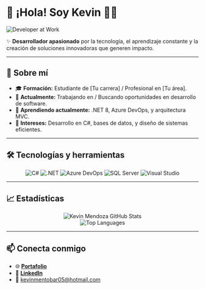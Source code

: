 # 👋 ¡Hola! Soy Kevin 👨‍💻

![Developer at Work](https://media.giphy.com/media/qgQUggAC3Pfv687qPC/giphy.gif)

✨ **Desarrollador apasionado** por la tecnología, el aprendizaje constante y la creación de soluciones innovadoras que generen impacto.

---

## 🚀 **Sobre mí**

- 🎓 **Formación:** Estudiante de [Tu carrera] / Profesional en [Tu área].
- 💼 **Actualmente:** Trabajando en / Buscando oportunidades en desarrollo de software.
- 🌱 **Aprendiendo actualmente:** .NET 8, Azure DevOps, y arquitectura MVC.
- 🧠 **Intereses:** Desarrollo en C#, bases de datos, y diseño de sistemas eficientes.

---

## 🛠️ **Tecnologías y herramientas**

<div align="center">
  <img src="https://img.shields.io/badge/-C%23-239120?style=for-the-badge&logo=c-sharp&logoColor=white" alt="C#" />
  <img src="https://img.shields.io/badge/-.NET-512BD4?style=for-the-badge&logo=dotnet&logoColor=white" alt=".NET" />
  <img src="https://img.shields.io/badge/-Azure%20DevOps-0078D7?style=for-the-badge&logo=azure-devops&logoColor=white" alt="Azure DevOps" />
  <img src="https://img.shields.io/badge/-SQL%20Server-CC2927?style=for-the-badge&logo=microsoft-sql-server&logoColor=white" alt="SQL Server" />
  <img src="https://img.shields.io/badge/-Visual%20Studio-5C2D91?style=for-the-badge&logo=visual-studio&logoColor=white" alt="Visual Studio" />
</div>

---

## 📈 **Estadísticas**

<div align="center">
  <img src="https://github-readme-stats.vercel.app/api?username=Henryjmzx9&show_icons=true&theme=tokyonight" alt="Kevin Mendoza GitHub Stats" />
  <br />
  <img src="https://github-readme-stats.vercel.app/api/top-langs/?username=Henryjmzx9&layout=compact&theme=tokyonight" alt="Top Languages" />
</div>

---

## 📫 **Conecta conmigo**

- 🌐 [**Portafolio**](https://dev.azure.com/KJMT20250403/)
- 💼 [**LinkedIn**](https://www.linkedin.com/in/kevin-mendoza-28b1b5291/)
- 📧 [kevinmentobar05@hotmail.com](https://outlook.live.com/mail/0/)

